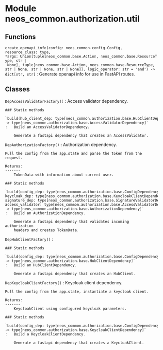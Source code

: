 Module neos_common.authorization.util
=====================================

Functions
---------

`create_openapi_info(config: neos_common.config.Config, resource_class: type, *args: Union[tuple[neos_common.base.Action, neos_common.base.ResourceType, str | None], tuple[neos_common.base.Action, neos_common.base.ResourceType, str | None, str | None, str | None]], logic_operator: str = 'and') ‑> dict[str, str]`
:   Generate openapi info for use in FastAPI routes.

Classes
-------

`DepAccessValidatorFactory()`
:   Access validator dependency.

    ### Static methods

    `build(hub_client_dep: type[neos_common.authorization.base.HubClientDependency]) ‑> type[neos_common.authorization.base.AccessValidatorDependency]`
    :   Build an AccessValidatorDependency.
        
        Generate a fastapi dependency that creates an AccessValidator.

`DepAuthorizationFactory()`
:   Authorization dependency.
    
    Pull the config from the app.state and parse the token from the request.
    
    Returns:
    -------
        TokenData with information about current user.

    ### Static methods

    `build(config_dep: type[neos_common.authorization.base.ConfigDependency], keycloak_dep: type[neos_common.authorization.base.KeycloakClientDependency], signature_dep: type[neos_common.authorization.base.SignatureValidatorDependency], access_validator: type[neos_common.authorization.base.AccessValidatorDependency]) ‑> type[neos_common.authorization.base.AuthorizationDependency]`
    :   Build an AuthorizationDependency.
        
        Generate a fastapi dependency that validates incoming authorization
        headers and creates TokenData.

`DepHubClientFactory()`
:   

    ### Static methods

    `build(config_dep: type[neos_common.authorization.base.ConfigDependency]) ‑> type[neos_common.authorization.base.HubClientDependency]`
    :   Build an HubClientDependency.
        
        Generate a fastapi dependency that creates an HubClient.

`DepKeycloakClientFactory()`
:   Keycloak client dependency.
    
    Pull the config from the app.state, instantiate a keycloak client.
    
    Returns:
    -------
        KeycloakClient using configured keycloak parameters.

    ### Static methods

    `build(config_dep: type[neos_common.authorization.base.ConfigDependency]) ‑> type[neos_common.authorization.base.KeycloakClientDependency]`
    :   Build a KeycloakClientDependency.
        
        Generate a fastapi dependency that creates a KeycloakClient.